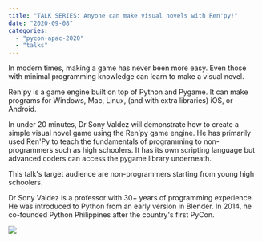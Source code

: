 ```yaml
---
title: "TALK SERIES: Anyone can make visual novels with Ren'py!"
date: "2020-09-08"
categories: 
  - "pycon-apac-2020"
  - "talks"
---
```


In modern times, making a game has never been more easy. Even those with minimal programming knowledge can learn to make a visual novel.

Ren'py is a game engine built on top of Python and Pygame. It can make programs for Windows, Mac, Linux, (and with extra libraries) iOS, or Android.

In under 20 minutes, Dr Sony Valdez will demonstrate how to create a simple visual novel game using the Ren’py game engine. He has primarily used Ren'Py to teach the fundamentals of programming to non-programmers such as high schoolers. It has its own scripting language but advanced coders can access the pygame library underneath.

This talk's target audience are non-programmers starting from young high schoolers.

Dr Sony Valdez is a professor with 30+ years of programming experience. He was introduced to Python from an early version in Blender. In 2014, he co-founded Python Philippines after the country's first PyCon.

![](https://pyconmy.files.wordpress.com/2020/09/118790970_629168707792131_2146186915704661010_o.jpg?w=1024)
